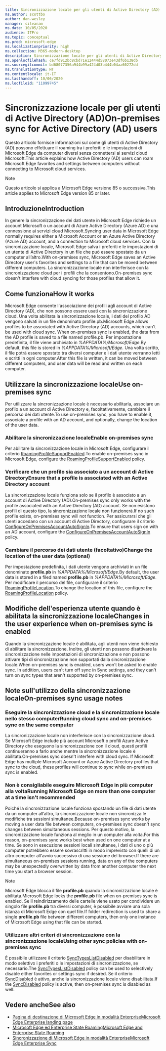 ```yaml
---
title: Sincronizzazione locale per gli utenti di Active Directory (AD)
ms.author: scottbo
author: dan-wesley
manager: silvanam
ms.date: 10/05/2020
audience: ITPro
ms.topic: conceptual
ms.prod: microsoft-edge
ms.localizationpriority: high
ms.collection: M365-modern-desktop
description: Sincronizzazione locale per gli utenti di Active Directory (AD)
ms.openlocfilehash: ce7fd912bc8cbd71e12444d58073e43df6b138db
ms.sourcegitcommit: bd68077356a944b99a424d03b444b04aa60272dd
ms.translationtype: HT
ms.contentlocale: it-IT
ms.lasthandoff: 10/06/2020
ms.locfileid: "11099745"
---
```

# <span data-ttu-id="9f46e-103">Sincronizzazione locale per gli utenti di Active Directory (AD)</span><span class="sxs-lookup"><span data-stu-id="9f46e-103">On-premises sync for Active Directory (AD) users</span></span>

<span data-ttu-id="9f46e-104">Questo articolo fornisce informazioni sul come gli utenti di Active Directory (AD) possono effettuare il roaming tra i preferiti e le impostazioni di Microsoft Edge da computer diversi senza connettersi ai servizi cloud Microsoft.</span><span class="sxs-lookup"><span data-stu-id="9f46e-104">This article explains how Active Directory (AD) users can roam Microsoft Edge favorites and settings between computers without connecting to Microsoft cloud services.</span></span>

> [!NOTE]
> <span data-ttu-id="9f46e-105">Questo articolo si applica a Microsoft Edge versione 85 o successiva.</span><span class="sxs-lookup"><span data-stu-id="9f46e-105">This article applies to Microsoft Edge version 85 or later.</span></span>

## <span data-ttu-id="9f46e-106">Introduzione</span><span class="sxs-lookup"><span data-stu-id="9f46e-106">Introduction</span></span>

<span data-ttu-id="9f46e-107">In genere la sincronizzazione dei dati utente in Microsoft Edge richiede un account Microsoft o un account di Azure Active Directory (Azure AD) e una connessione ai servizi cloud Microsoft.</span><span class="sxs-lookup"><span data-stu-id="9f46e-107">Syncing user data in Microsoft Edge normally requires either a Microsoft Account or an Azure Active Directory (Azure AD) account, and a connection to Microsoft cloud services.</span></span> <span data-ttu-id="9f46e-108">Con la sincronizzazione locale, Microsoft Edge salva i preferiti e le impostazioni di un utente di Active Directory in un file che può essere spostato da un computer all’altro.</span><span class="sxs-lookup"><span data-stu-id="9f46e-108">With on-premises sync, Microsoft Edge saves an Active Directory user's favorites and settings to a file that can be moved between different computers.</span></span> <span data-ttu-id="9f46e-109">La sincronizzazione locale non interferisce con la sincronizzazione cloud per i profili che la consentono.</span><span class="sxs-lookup"><span data-stu-id="9f46e-109">On-premises sync doesn't interfere with cloud syncing for those profiles that allow it.</span></span>

## <span data-ttu-id="9f46e-110">Come funziona</span><span class="sxs-lookup"><span data-stu-id="9f46e-110">How it works</span></span>

<span data-ttu-id="9f46e-111">Microsoft Edge consente l'associazione dei profili agli account di Active Directory (AD), che non possono essere usati con la sincronizzazione cloud. Una volta abilitata la sincronizzazione locale, i dati del profilo AD vengono salvati in un file denominato profile.pb.</span><span class="sxs-lookup"><span data-stu-id="9f46e-111">Microsoft Edge allows profiles to be associated with Active Directory (AD) accounts, which can't be used with cloud sync. When on-premises sync is enabled, the data from the AD profile is saved to a file named profile.pb.</span></span> <span data-ttu-id="9f46e-112">Per impostazione predefinita, il file viene archiviato in *%APPDATA%/Microsoft/Edge*.</span><span class="sxs-lookup"><span data-stu-id="9f46e-112">By default, this file is stored in *%APPDATA%/Microsoft/Edge*.</span></span> <span data-ttu-id="9f46e-113">Una volta scritto, il file potrà essere spostato tra diversi computer e i dati utente verranno letti e scritti in ogni computer.</span><span class="sxs-lookup"><span data-stu-id="9f46e-113">After this file is written, it can be moved between different computers, and user data will be read and written on each computer.</span></span>

## <span data-ttu-id="9f46e-114">Utilizzare la sincronizzazione locale</span><span class="sxs-lookup"><span data-stu-id="9f46e-114">Use on-premises sync</span></span>

<span data-ttu-id="9f46e-115">Per utilizzare la sincronizzazione locale è necessario abilitarla, associare un profilo a un account di Active Directory e, facoltativamente, cambiare il percorso dei dati utente.</span><span class="sxs-lookup"><span data-stu-id="9f46e-115">To use on-premises sync, you have to enable it, associate a profile with an AD account, and optionally, change the location of the user data.</span></span>

### <span data-ttu-id="9f46e-116">Abilitare la sincronizzazione locale</span><span class="sxs-lookup"><span data-stu-id="9f46e-116">Enable on-premises sync</span></span>

<span data-ttu-id="9f46e-117">Per abilitare la sincronizzazione locale in Microsoft Edge, configurare il criterio [RoamingProfileSupportEnabled](https://docs.microsoft.com/DeployEdge/microsoft-edge-policies#roamingprofilesupportenabled).</span><span class="sxs-lookup"><span data-stu-id="9f46e-117">To enable on-premises sync in Microsoft Edge, configure the [RoamingProfileSupportEnabled](https://docs.microsoft.com/DeployEdge/microsoft-edge-policies#roamingprofilesupportenabled) policy.</span></span>

### <span data-ttu-id="9f46e-118">Verificare che un profilo sia associato a un account di Active Directory</span><span class="sxs-lookup"><span data-stu-id="9f46e-118">Ensure that a profile is associated with an Active Directory account</span></span>

<span data-ttu-id="9f46e-119">La sincronizzazione locale funziona solo se il profilo è associato a un account di Active Directory (AD).</span><span class="sxs-lookup"><span data-stu-id="9f46e-119">On-premises sync only works with the profile associated with an Active Directory (AD) account.</span></span> <span data-ttu-id="9f46e-120">Se non esistono profili di questo tipo, la sincronizzazione locale non funzionerà.</span><span class="sxs-lookup"><span data-stu-id="9f46e-120">If no such profile exists, on-premises sync will not function.</span></span> <span data-ttu-id="9f46e-121">Per assicurarsi che gli utenti accedano con un account di Active Directory, configurare il criterio [ConfigureOnPremisesAccountAutoSignIn](https://docs.microsoft.com/DeployEdge/microsoft-edge-policies#configureonpremisesaccountautosignin).</span><span class="sxs-lookup"><span data-stu-id="9f46e-121">To ensure that users sign on with an AD account, configure the [ConfigureOnPremisesAccountAutoSignIn](https://docs.microsoft.com/DeployEdge/microsoft-edge-policies#configureonpremisesaccountautosignin) policy.</span></span>

### <span data-ttu-id="9f46e-122">Cambiare il percorso dei dati utente (facoltativo)</span><span class="sxs-lookup"><span data-stu-id="9f46e-122">Change the location of the user data (optional)</span></span>

<span data-ttu-id="9f46e-123">Per impostazione predefinita, i dati utente vengono archiviati in un file denominato **profile.pb** in *%APPDATA%/Microsoft/Edge*.</span><span class="sxs-lookup"><span data-stu-id="9f46e-123">By default, the user data is stored in a filed named **profile.pb** in *%APPDATA%/Microsoft/Edge*.</span></span> <span data-ttu-id="9f46e-124">Per modificare il percorso del file, configurare il criterio [RoamingProfileLocation](https://docs.microsoft.com/DeployEdge/microsoft-edge-policies#roamingprofilelocation).</span><span class="sxs-lookup"><span data-stu-id="9f46e-124">To change the location of this file, configure the [RoamingProfileLocation](https://docs.microsoft.com/DeployEdge/microsoft-edge-policies#roamingprofilelocation) policy.</span></span>

## <span data-ttu-id="9f46e-125">Modifiche dell'esperienza utente quando è abilitata la sincronizzazione locale</span><span class="sxs-lookup"><span data-stu-id="9f46e-125">Changes in the user experience when on-premises sync is enabled</span></span>

<span data-ttu-id="9f46e-126">Quando la sincronizzazione locale è abilitata, agli utenti non viene richiesto di abilitare la sincronizzazione. Inoltre, gli utenti non possono disattivare la sincronizzazione nelle impostazioni di sincronizzazione e non possono attivare tipi di sincronizzazione non supportati dalla sincronizzazione locale.</span><span class="sxs-lookup"><span data-stu-id="9f46e-126">When on-premises sync is enabled, users won't be asked to enable sync. In addition, users can't turn off sync in Sync settings, and they can't turn on sync types that aren't supported by on-premises sync.</span></span>

## <span data-ttu-id="9f46e-127">Note sull'utilizzo della sincronizzazione locale</span><span class="sxs-lookup"><span data-stu-id="9f46e-127">On-premises sync usage notes</span></span>

### <span data-ttu-id="9f46e-128">Eseguire la sincronizzazione cloud e la sincronizzazione locale nello stesso computer</span><span class="sxs-lookup"><span data-stu-id="9f46e-128">Running cloud sync and on-premises sync on the same computer</span></span>

<span data-ttu-id="9f46e-129">La sincronizzazione locale non interferisce con la sincronizzazione cloud. Se Microsoft Edge include più account Microsoft o profili Azure Active Directory che eseguono la sincronizzazione con il cloud, questi profili continueranno a farlo anche mentre la sincronizzazione locale è abilitata.</span><span class="sxs-lookup"><span data-stu-id="9f46e-129">On-premises sync doesn't interfere with cloud sync. If Microsoft Edge has multiple Microsoft Account or Azure Active Directory profiles that sync to the cloud, these profiles will continue to sync while on-premises sync is enabled.</span></span>

### <span data-ttu-id="9f46e-130">Non è consigliabile eseguire Microsoft Edge in più computer alla volta</span><span class="sxs-lookup"><span data-stu-id="9f46e-130">Running Microsoft Edge on more than one computer at a time isn't recommended</span></span>

<span data-ttu-id="9f46e-131">Poiché la sincronizzazione locale funziona spostando un file di dati utente da un computer all’altro, la sincronizzazione locale non sincronizza le modifiche tra sessioni simultanee.</span><span class="sxs-lookup"><span data-stu-id="9f46e-131">Because on-premises sync works by moving a user data file between computers, on-premises sync doesn't sync changes between simultaneous sessions.</span></span> <span data-ttu-id="9f46e-132">Per questo motivo, la sincronizzazione locale funziona al meglio in un computer alla volta.</span><span class="sxs-lookup"><span data-stu-id="9f46e-132">For this reason, on-premises sync works best when used on one computer at a time.</span></span> <span data-ttu-id="9f46e-133">Se sono in esecuzione sessioni locali simultanee, i dati di uno o più computer potrebbero essere sovrascritti in modo imprevisto con quelli di un altro computer all'avvio successivo di una sessione del browser.</span><span class="sxs-lookup"><span data-stu-id="9f46e-133">If there are simultaneous on-premises sessions running, data on any of the computers may be unexpectedly overwritten by data from another computer the next time you start a browser session.</span></span>

> [!NOTE]
> <span data-ttu-id="9f46e-134">Microsoft Edge blocca il file **profile.pb** quando la sincronizzazione locale è abilitata.</span><span class="sxs-lookup"><span data-stu-id="9f46e-134">Microsoft Edge locks the **profile.pb** file when on-premises sync is enabled.</span></span> <span data-ttu-id="9f46e-135">Se il reindirizzamento delle cartelle viene usato per condividere un singolo file **profile.pb** tra diversi computer, è possibile avviare una sola istanza di Microsoft Edge con quel file.</span><span class="sxs-lookup"><span data-stu-id="9f46e-135">If folder redirection is used to share a single **profile.pb** file between different computers, then only one instance of Microsoft Edge using that file can be started.</span></span>

### <span data-ttu-id="9f46e-136">Utilizzare altri criteri di sincronizzazione con la sincronizzazione locale</span><span class="sxs-lookup"><span data-stu-id="9f46e-136">Using other sync policies with on-premises sync</span></span>

<span data-ttu-id="9f46e-137">È possibile utilizzare il criterio [SyncTypesListDisabled](https://docs.microsoft.com/DeployEdge/microsoft-edge-policies#synctypeslistdisabled) per disabilitare in modo selettivo i preferiti o le impostazioni di sincronizzazione, se necessario.</span><span class="sxs-lookup"><span data-stu-id="9f46e-137">The [SyncTypesListDisabled](https://docs.microsoft.com/DeployEdge/microsoft-edge-policies#synctypeslistdisabled) policy can be used to selectively disable either favorites or settings sync if desired.</span></span> <span data-ttu-id="9f46e-138">Se il criterio [SyncDisabled](https://docs.microsoft.com/DeployEdge/microsoft-edge-policies#syncdisabled) è attivo, anche la sincronizzazione locale viene disabilitata.</span><span class="sxs-lookup"><span data-stu-id="9f46e-138">If the [SyncDisabled](https://docs.microsoft.com/DeployEdge/microsoft-edge-policies#syncdisabled) policy is active, then on-premises sync is disabled as well.</span></span>  

## <span data-ttu-id="9f46e-139">Vedere anche</span><span class="sxs-lookup"><span data-stu-id="9f46e-139">See also</span></span>

- [<span data-ttu-id="9f46e-140">Pagina di destinazione di Microsoft Edge in modalità Enterprise</span><span class="sxs-lookup"><span data-stu-id="9f46e-140">Microsoft Edge Enterprise landing page</span></span>](https://aka.ms/EdgeEnterprise)
- [<span data-ttu-id="9f46e-141">Microsoft Edge ed Enterprise State Roaming</span><span class="sxs-lookup"><span data-stu-id="9f46e-141">Microsoft Edge and Enterprise State Roaming</span></span>](microsoft-edge-enterprise-state-roaming.md)
- [<span data-ttu-id="9f46e-142">Sincronizzazione di Microsoft Edge in modalità Enterprise</span><span class="sxs-lookup"><span data-stu-id="9f46e-142">Microsoft Edge Enterprise Sync</span></span>](microsoft-edge-enterprise-sync.md)

